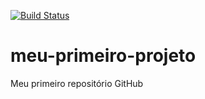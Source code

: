 [![Build Status](https://travis-ci.org/elibrelato/meu-primeiro-projeto.svg?branch=master)](https://travis-ci.org/elibrelato/meu-primeiro-projeto)
# meu-primeiro-projeto
Meu primeiro repositório GitHub
